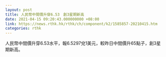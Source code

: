 ```yaml
---
layout: post
title: 人民幣中間價升穿6.53　創3星期新高
date: 2021-04-15 09:20:43.000000000 +08:00
link: https://news.rthk.hk/rthk/ch/component/k2/1585857-20210415.htm
categories: rthk
---
```


人民幣中間價升穿6.53水平，報6.5297兌1美元，較昨日中間價升65點子，創3星期新高。
